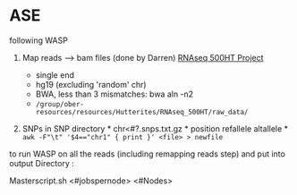 # ASE

following WASP

1. Map reads --> bam files (done by Darren) 
[RNAseq 500HT Project](https://oberlab-tk.uchicago.edu/wiki/Hutterites/RNAseq%20500HT%20Project)
    * single end
    * hg19 (excluding 'random' chr)
    * BWA, less than 3 mismatches: bwa aln -n2
    * `/group/ober-resources/resources/Hutterites/RNAseq_500HT/raw_data/`
    
2. SNPs in SNP directory
        * chr<#?.snps.txt.gz
        * position refallele altallele
        * `awk -F"\t" '$4=="chr1" { print }' <file> > newfile`
        

to run WASP on all the reads (including remapping reads step) and put into output Directory :

Masterscript.sh <inputDir> <#jobspernode> <#Nodes> <outDir> <SNPDir>

   
